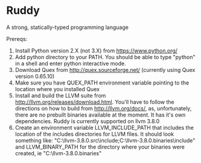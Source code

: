 # Ruddy
A strong, statically-typed programming language

Prereqs:

1. Install Python version 2.X (not 3.X) from https://www.python.org/
2. Add python directory to your PATH. You should be able to type "python" in a shell and enter python interactive mode.
3. Download Quex from http://quex.sourceforge.net/ (currently using Quex version 0.65.10)
4. Make sure you have QUEX_PATH environment variable pointing to the location where you installed Quex
5. Install and build the LLVM suite from http://llvm.org/releases/download.html. You'll have to follow the directions on how to build
from http://llvm.org/docs/, as, unfortunately, there are no prebuilt binaries available at the moment. It has it's own dependencies.
Ruddy is currently supported on llvm 3.8.0
6. Create an environment variable LLVM_INCLUDE_PATH that includes the location of the includes directories for LLVM files. It should
look something like: "C:\llvm-3.8.0.src\include;C:\llvm-3.8.0.binaries\include" and LLVM_BINARY_PATH for the directory where your
binaries were created, ie "C:\llvm-3.8.0.binaries"

